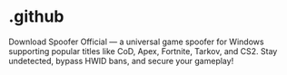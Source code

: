 # .github
Download Spoofer Official — a universal game spoofer for Windows supporting popular titles like CoD, Apex, Fortnite, Tarkov, and CS2. Stay undetected, bypass HWID bans, and secure your gameplay!
